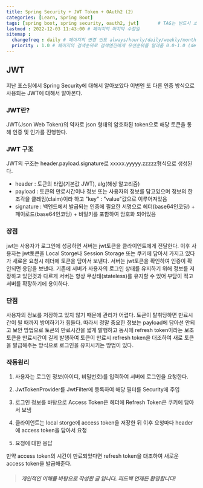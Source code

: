 ```yaml
---
title: Spring Security + JWT Token + OAuth2 (2)
categories: [Learn, Spring Boot]
tags: [spring boot, spring security, oauth2, jwt]		# TAG는 반드시 소문자로 이루어져야함!
lastmod : 2022-12-03 11:43:00 # 페이지의 마지막 수정일
sitemap :
  changefreq : daily # 페이지의 변경 빈도 always/hourly/daily/weekly/monthly/yearly/never
  priority : 1.0 # 페이지의 검색순위로 검색엔진에게 우선순위를 알려줌 0.0-1.0 (defult 0.5) 
---
```


## JWT

지난 포스팅에서 Spring Security에 대해서 알아보았다 이번엔 또 다른 인증 방식으로 사용되는 JWT에 대해서 알아본다.

### JWT란?

JWT(Json Web Token)의 약자로 json 형태의 암호화된 token으로 해당 토큰을 통해 인증 및 인가를 진행한다.

### JWT 구조

JWT의 구조는 header.payload.signature로 xxxxx.yyyyy.zzzzz형식으로 생성된다.

 * header : 토큰의 타입(기본값 JWT), alg(해싱 알고리즘)
 * payload : 토큰의 만료시간이나 정보 또는 사용자의 정보를 담고있으며 정보의 한조각을 클레임(claim)이라 하고 "key" : "value"값으로 이루어져있음
 * signature : 백엔드에서 발급되는 인증에 필요한 서명으로 헤더(base64인코딩) + 페이로드(base64인코딩) + 비밀키를 포함하여 암호화 되어있음

### 장점

jwt는 사용자가 로그인에 성공하면 서버는 jwt토큰을 클라이언트에게 전달한다. 이후 사용자는 jwt토큰을 Local Storge나 Session Storage 또는 쿠키에 담아서 가지고 있다가 새로운 요청시 헤더에 토큰을 담아서 보낸다. 서버는 jwt토큰을 확인하여 인증이 확인되면 응답을 보낸다. 기존에 서버가 사용자의 로그인 상태를 유지하기 위해 정보를 저장하고 있던것과 다르게 서버는 항상 무상태(stateless)를 유지할 수 있어 부담이 적고 서버를 확장하기에 용이하다.

### 단점

사용자의 정보를 저장하고 있지 않기 때문에 관리가 어렵다. 토큰이 탈취당하면 만료시간이 될 때까지 방어하기가 힘들다. 따라서 정말 중요한 정보는 payload에 담아선 안되고 보안 방법으로 토큰의 만료시간을 짧게 발행하고 동시에 refresh token이라는 보조 토큰을 만료시간이 길게 발행하여 토큰이 만료시 refresh token을 대조하여 새로 토큰을 발급해주는 방식으로 로그인을 유지시키는 방법이 있다.

### 작동원리

1. 사용자는 로그인 정보(아이디, 비밀번호)를 입력하여 서버에 로그인을 요청한다.

2. JwtTokenProvider를 JwtFilter에 등록하여 해당 필터를 Security에 주입

3. 로그인 정보를 바탕으로 Access Token은 헤더에 Refresh Token은 쿠키에 담아서 보냄

4. 클라이언트는 local storge에 access token을 저장한 뒤 이후 요청마다 header에 access token을 담아서 요청

5. 요청에 대한 응답

만약 access token의 시간이 만료되었다면 refresh token을 대조하여 새로운 access token을 발급해준다.
  
>##### 개인적인 이해를 바탕으로 작성한 글 입니다. 피드백 언제든 환영합니다!